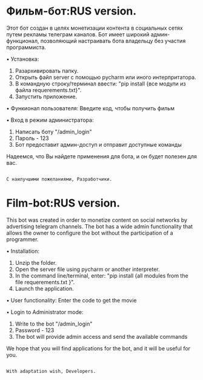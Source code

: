 # Фильм-бот:RUS version.
 Этот бот создан в целях монетизации контента в социальных сетях путем рекламы телеграм каналов.
 Бот имеет широкий админ-функционал, позволяющий настраивать бота владельцу без участия программиста.
 
• Установка:
 1. Разархивировать папку.
 2. Открыть файл server с помощью pycharm или иного интерпритатора.
 3. В командную строку/терминал ввести: "pip install {все модули из файла requerements.txt}".
 4. Запустить приложение.

• Функионал пользователя: 
Введите код, чтобы получить фильм

• Вход в режим администратора:
 1. Написать боту "/admin_login"
 2. Пароль - 123
 3. Бот предоставит админ-доступ и отправит доступные команды


 Надеемся, что Вы найдете применения для бота, и он будет полезен для вас.
 
                                                                                          С наилучшими пожеланиями, Разработчики.

# Film-bot:RUS version.
This bot was created in order to monetize content on social networks by advertising telegram channels.
The bot has a wide admin functionality that allows the owner to configure the bot without the participation of a programmer.

• Installation:
 1. Unzip the folder.
 2. Open the server file using pycharm or another interpreter.
 3. In the command line/terminal, enter: "pip install {all modules from the file requerements.txt }".
 4. Launch the application.

• User functionality:
Enter the code to get the movie

• Login to Administrator mode:
 1. Write to the bot "/admin_login"
 2. Password - 123
 3. The bot will provide admin access and send the available commands


We hope that you will find applications for the bot, and it will be useful for you.
 
                                                                                          With adaptation wish, Developers.
